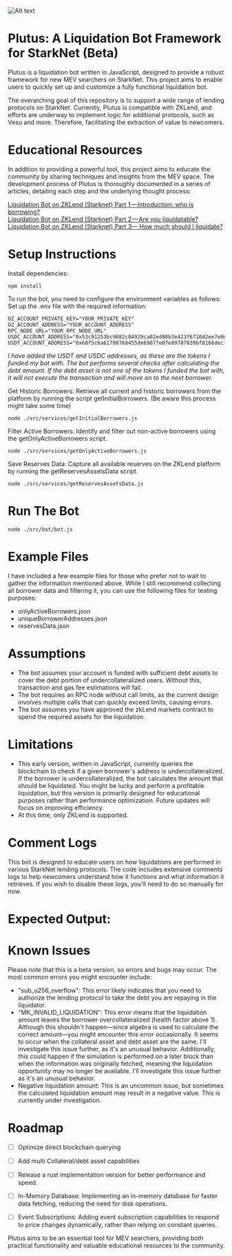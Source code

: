 ![Alt text](https://res.cloudinary.com/de8kng0rk/image/upload/v1723038935/lqmxdqbt0wng48avzo7n.jpg)
# Plutus: A Liquidation Bot Framework for StarkNet (Beta)
Plutus is a liquidation bot written in JavaScript, designed to provide a robust framework for new MEV searchers on StarkNet. This project aims to enable users to quickly set up and customize a fully functional liquidation bot.

The overarching goal of this repository is to support a wide range of lending protocols on StarkNet. Currently, Plutus is compatible with ZKLend, and efforts are underway to implement logic for additional protocols, such as Vesu and more. Therefore, facilitating the extraction of value to newcomers.

# Educational Resources
In addition to providing a powerful tool, this project aims to educate the community by sharing techniques and insights from the MEV space. The development process of Plutus is thoroughly documented in a series of articles, detailing each step and the underlying thought process:

[Liquidation Bot on ZKLend (Starknet) Part 1 — Introduction: who is borrowing?](https://link.medium.com/2T49dC5PRLb)      
[Liquidation Bot on ZKLend (Starknet) Part 2 — Are you liquidatable?](https://link.medium.com/c4sbO38PRLb)   
[Liquidation Bot on ZKLend (Starknet) Part 3— How much should I liquidate?](https://link.medium.com/XFrv1WcoGLb)   

# Setup Instructions
Install dependencies:
```
npm install
```

To run the bot, you need to configure the environment variables as follows:
Set up the .env file with the required information:

```
OZ_ACCOUNT_PRIVATE_KEY="YOUR_PRIVATE_KEY"
OZ_ACCOUNT_ADDRESS="YOUR_ACCOUNT_ADDRESS"
RPC_NODE_URL="YOUR_RPC_NODE_URL"
USDC_ACCOUNT_ADDRESS="0x53c91253bc9682c04929ca02ed00b3e423f6710d2ee7e0d5ebb06f3ecf368a8"
USDT_ACCOUNT_ADDRESS="0x68f5c6a61780768455de69077e07e89787839bf8166decfbf92b645209c0fb8"
```
_I have added the USDT and USDC addresses, as these are the tokens I funded my bot with. The bot performs several checks after calculating the debt amount. If the debt asset is not one of the tokens I funded the bot with, it will not execute the transaction and will move on to the next borrower._

Get Historic Borrowers:
Retrieve all current and historic borrowers from the platform by running the script getInitialBorrowers. (Be aware this process might take some time)
```
node ./src/services/getInitialBorrowers.js
```

Filter Active Borrowers:
Identify and filter out non-active borrowers using the getOnlyActiveBorrowers script.
```
node ./src/services/getOnlyActiveBorrowers.js
```

Save Reserves Data:
Capture all available reserves on the ZKLend platform by running the getReservesAssetsData script.
```
node ./src/services/getReservesAssetsData.js
```

# Run The Bot
```
node ./src/bot/bot.js
```

# Example Files
I have included a few example files for those who prefer not to wait to gather the information mentioned above. While I still recommend collecting all borrower data and filtering it, you can use the following files for testing purposes:

* onlyActiveBorrowers.json
* uniqueBorrowerAddresses.json
* reservesData.json

# Assumptions
* The bot assumes your account is funded with sufficient debt assets to cover the debt portion of undercollateralized users. Without this, transaction and gas fee estimations will fail.
* The bot requires an RPC node without call limits, as the current design involves multiple calls that can quickly exceed limits, causing errors.
* The bot assumes you have approved the zkLend markets contract to spend the required assets for the liquidation.

# Limitations
* This early version, written in JavaScript, currently queries the blockchain to check if a given borrower's address is undercollateralized. If the borrower is undercollateralized, the bot calculates the amount that should be liquidated. You might be lucky and perform a profitable liquidation, but this version is primarily designed for educational purposes rather than performance optimization. Future updates will focus on improving efficiency.
* At this time, only ZKLend is supported.

# Comment Logs
This bot is designed to educate users on how liquidations are performed in various StarkNet lending protocols. The code includes extensive comments logs to help newcomers understand how it functions and what information it retrieves. If you wish to disable these logs, you'll need to do so manually for now.

# Expected Output:


# Known Issues
Please note that this is a beta version, so errors and bugs may occur. The most common errors you might encounter include:

* "sub_u256_overflow": This error likely indicates that you need to authorize the lending protocol to take the debt you are repaying in the liquidator.
* "MK_INVALID_LIQUIDATION": This error means that the liquidation amount leaves the borrower overcollateralized (health factor above 1). Although this shouldn't happen—since algebra is used to calculate the correct amount—you might encounter this error occasionally. It seems to occur when the collateral asset and debt asset are the same. I'll investigate this issue further, as it's an unusual behavior. Additionally, this could happen if the simulation is performed on a later block than when the information was originally fetched, meaning the liquidation opportunity may no longer be available. I'll investigate this issue further as it's an unusual behavior.
* Negative liquidation amount: This is an uncommon issue, but sometimes the calculated liquidation amount may result in a negative value. This is currently under investigation.


# Roadmap

- [ ] Optimize direct blockchain querying
- [ ] Add multi Collateral/debt asset capabilities
- [ ] Release a rust implementation version for better performance and speed.  
- [ ] In-Memory Database: Implementing an in-memory database for faster data fetching, reducing the need for disk operations.  
- [ ] Event Subscriptions: Adding event subscription capabilities to respond to price changes dynamically, rather than relying on constant queries.  


Plutus aims to be an essential tool for MEV searchers, providing both practical functionality and valuable educational resources to the community.
